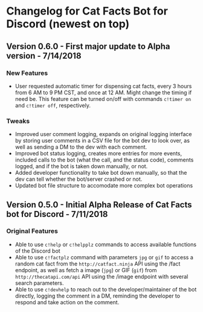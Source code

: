 # Changelog for Cat Facts Bot for Discord (newest on top)

## Version 0.6.0 - First major update to Alpha version - 7/14/2018

### New Features

- User requested automatic timer for dispensing cat facts, every 3 hours from 6 AM to 9 PM CST, and once at 12 AM. Might change the timing if need be. This feature can be turned on/off with commands `c!timer on` and `c!timer off`, respectively.

### Tweaks

- Improved user comment logging, expands on original logging interface by storing user comments in a CSV file for the bot dev to look over, as well as sending a DM to the dev with each comment.
- Improved bot status logging, creates more entries for more events, included calls to the bot (what the call, and the status code), comments logged, and if the bot is taken down manually, or not.
- Added developer functionality to take bot down manually, so that the dev can tell whether the bot/server crashed or not.
- Updated bot file structure to accomodate more complex bot operations

## Version 0.5.0 - Initial Alpha Release of Cat Facts bot for Discord - 7/11/2018

### Original Features

- Able to use `c!help` or `c!helpplz` commands to access available functions of the Discord bot
- Able to use `c!factplz` command with parameters `jpg` or `gif` to access a random cat fact from the `http://catfact.ninja` API using the /fact endpoint, as well as fetch a image (`jpg`) or GIF (`gif`) from `http://thecatapi.com/api` API using the /image endpoint with several search parameters.
- Able to use `c!devhelp` to reach out to the developer/maintainer of the bot directly, logging the comment in a DM, reminding the developer to respond and take action on the comment.